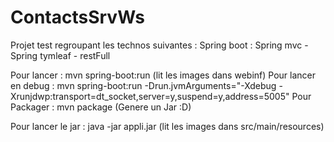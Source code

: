 ContactsSrvWs
=============
Projet test regroupant les technos suivantes :
Spring boot : Spring mvc - Spring tymleaf - restFull


Pour lancer : mvn spring-boot:run (lit les images dans webinf)
Pour lancer en debug : mvn spring-boot:run -Drun.jvmArguments="-Xdebug -Xrunjdwp:transport=dt_socket,server=y,suspend=y,address=5005"
Pour Packager : mvn package (Genere un Jar :D)

Pour lancer le jar : java -jar appli.jar (lit les images dans src/main/resources)
